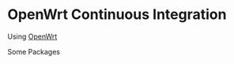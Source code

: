 OpenWrt Continuous Integration
==============================

Using [OpenWrt](https://git.openwrt.org/openwrt/openwrt.git)


Some Packages

